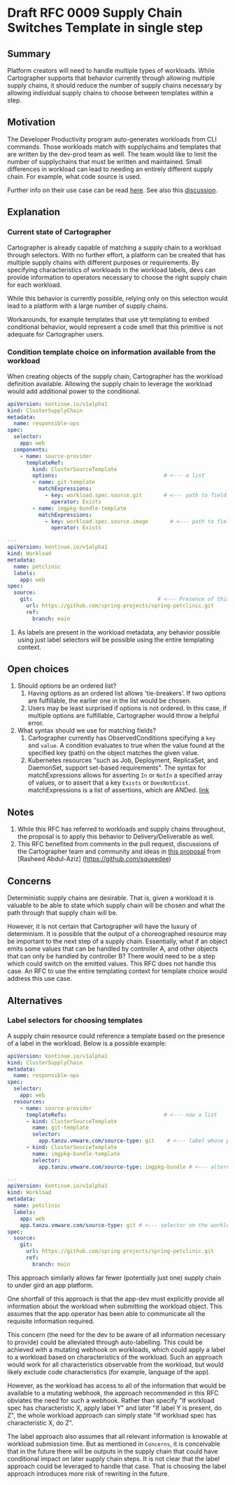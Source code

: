 # Draft RFC 0009 Supply Chain Switches Template in single step

## Summary

Platform creators will need to handle multiple types of workloads. While Cartographer
supports that behavior currently through allowing multiple supply chains, it should
reduce the number of supply chains necessary by allowing individual supply chains
to choose between templates within a step.

## Motivation

The Developer Productivity program auto-generates workloads from CLI commands.
Those workloads match with supplychains and templates that are written by the
dev-prod team as well. The team would like to limit the number of supplychains
that must be written and maintained. Small differences in workload can lead to
needing an entirely different supply chain. For example, what code source is used.

Further info on their use case can be read [here](https://docs.google.com/document/d/1TVqlNqTyCMlp_yNs9_F80QAIQSC5bxm05vSyWyeGMSw/edit).
See also this [discussion](https://vmware.slack.com/archives/C01UX69LJCB/p1629408443051200).

## Explanation

### Current state of Cartographer

Cartographer is already capable of matching a supply chain to a workload through selectors.
With no further effort, a platform can be created that has multiple supply chains with different
purposes or requirements. By specifying characteristics of workloads in the workload labels,
devs can provide information to operators necessary to choose the right supply chain for
each workload.

While this behavior is currently possible, relying only on this selection would lead to a platform
with a large number of supply chains.

Workarounds, for example templates that use ytt templating to embed conditional behavior,
would represent a code smell that this primitive is not adequate for Cartographer users.

### Condition template choice on information available from the workload

When creating objects of the supply chain, Cartographer has the workload definition available.
Allowing the supply chain to leverage the workload would add additional power to the conditional.

```yaml
apiVersion: kontinue.io/v1alpha1
kind: ClusterSupplyChain
metadata:
  name: responsible-ops
spec:
  selector:
    app: web
  components:
    - name: source-provider
      templateRef:
        kind: ClusterSourceTemplate
        options:                                  # <--- a list
        - name: git-template
          matchExpressions:
            - key: workload.spec.source.git       # <--- path to field in template context
              operator: Exists
        - name: imgpkg-bundle-template
          matchExpressions:
            - key: workload.spec.source.image       # <--- path to field in template context
              operator: Exists

---
apiVersion: kontinue.io/v1alpha1
kind: Workload
metadata:
  name: petclinic
  labels:
    app: web
spec:
  source:
    git:                                        # <--- Presence of this field will determine the conditional
      url: https://github.com/spring-projects/spring-petclinic.git
      ref:
        branch: main
```

1. As labels are present in the workload metadata, any behavior possible using just label selectors
  will be possible using the entire templating context.

## Open choices

1. Should options be an ordered list?
   1. Having options as an ordered list allows 'tie-breakers'. If two options are fulfillable, the earlier one in the
      list would be chosen.
   2. Users may be least surprised if options is not ordered. In this case, if multiple options are fulfillable,
      Cartographer would throw a helpful error.
2. What syntax should we use for matching fields?
   1. Cartographer currently has ObservedConditions specifying a `key` and `value`. A condition evaluates to true
      when the value found at the specified key (path) on the object matches the given value.
   2. Kubernetes resources "such as Job, Deployment, ReplicaSet, and DaemonSet, support set-based requirements". The
      syntax for matchExpressions allows for asserting `In` or `NotIn` a specified array of values, or to assert
      that a key `Exists` or `DoesNotExist`. matchExpressions is a list of assertions, which are ANDed.
      [link](https://kubernetes.io/docs/concepts/overview/working-with-objects/labels/#resources-that-support-set-based-requirements) 

## Notes

1. While this RFC has referred to workloads and supply chains throughout, the proposal is to apply this
  behavior to Delivery/Deliverable as well.
2. This RFC benefited from comments in the pull request, discussions of the Cartographer team and community
  and ideas in [this proposal](https://gist.github.com/squeedee/723be000c4f2ee40ce4c9ac020cbf4fc) 
  from [Rasheed Abdul-Aziz] (https://github.com/squeedee)

## Concerns

Deterministic supply chains are desirable. That is, given a workload it is valuable to be able to
state which supply chain will be chosen and what the path through that supply chain will be.

However, it is not certain that Cartographer will have the luxury of determinism. It is possible that the
output of a choreographed resource may be important to the next step of a supply chain. Essentially, what if
an object emits some values that can be handled by controller A, and other objects that can only be handled
by controller B? There would need to be a step which could switch on the emitted values. This RFC does not
handle this case. An RFC to use the entire templating context for template choice would address this use case.

## Alternatives

### Label selectors for choosing templates

A supply chain resource could reference a template based on the presence of a
label in the workload. Below is a possible example:

```yaml
apiVersion: kontinue.io/v1alpha1
kind: ClusterSupplyChain
metadata:
  name: responsible-ops
spec:
  selector:
    app: web
  resources:
    - name: source-provider
      templateRefs:                               # <--- now a list
      - kind: ClusterSourceTemplate
        name: git-template
        selector:
          app.tanzu.vmware.com/source-type: git    # <--- label whose presence will trigger use of this template
      - kind: ClusterSourceTemplate
        name: imgpkg-bundle-template
        selector:
          app.tanzu.vmware.com/source-type: imgpkg-bundle # <--- alternate label for alternate template

---
apiVersion: kontinue.io/v1alpha1
kind: Workload
metadata:
  name: petclinic
  labels:
    app: web
    app.tanzu.vmware.com/source-type: git # <--- selector on the workload
spec:
  source:
    git:
      url: https://github.com/spring-projects/spring-petclinic.git
      ref:
        branch: main
```

This approach similarly allows far fewer (potentially just one) supply chain to under gird an app
platform.

One shortfall of this approach is that the app-dev must explicitly provide all information
about the workload when submitting the workload object. This assumes that the app operator
has been able to communicate all the requisite information required.

This concern (the need for the dev to be aware of all information necessary to provide) could
be alleviated through auto-labelling. This could be achieved with a mutating webhook on
workloads, which could apply a label to a workload based on characteristics of the workload.
Such an approach would work for all characteristics observable from the workload, but would
likely exclude code characteristics (for example, language of the app).

However, as the workload has access to all of the information that would be available to a
mutating webhook, the approach recommended in this RFC obviates the need for such a webhook.
Rather than specify "If workload spec has characteristic X, apply label Y" and later "If
label Y is present, do Z", the whole workload approach can simply state "If workload spec
has characteristic X, do Z".

The label approach also assumes that all relevant information is knowable at workload submission
time. But as mentioned in `Concerns`, it is conceivable that in the future there will be
outputs in the supply chain that could have conditional impact on later supply chain steps. It
is not clear that the label approach could be leveraged to handle that case. That is choosing the
label approach introduces more risk of rewriting in the future.

